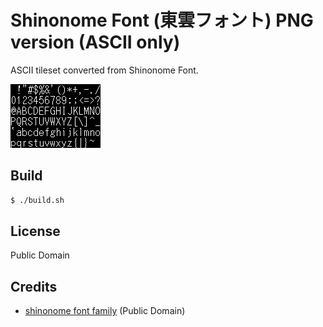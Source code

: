 # Shinonome Font (東雲フォント) PNG version (ASCII only)

ASCII tileset converted from Shinonome Font.

![sample image](screenshot.png)

## Build

```sh
$ ./build.sh
```

## License

Public Domain

## Credits

* [shinonome font family](http://openlab.jp/efont/shinonome/) (Public Domain)
